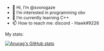 - 👋 Hi, I’m @svorogaze
- 👀 I’m interested in programming obv
- 🌱 I’m currently learning C++
- 📫 How to reach me: discord - Hawk#9226

My stats:

[![Anurag's GitHub stats](https://github-readme-stats.vercel.app/api?username=svorogaze)](https://github.com/anuraghazra/github-readme-stats)
<!---
svorogaze/svorogaze is a ✨ special ✨ repository because its `README.md` (this file) appears on your GitHub profile.
You can click the Preview link to take a look at your changes.
--->
